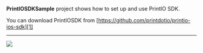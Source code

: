 **PrintIOSDKSample** project shows how to set up and use PrintIO SDK.

You can download PrintIOSDK from [https://github.com/printdotio/printio-ios-sdk][1]


----------


![][2]


  [1]: https://github.com/printdotio/printio-ios-sdk
  [2]: https://user-images.githubusercontent.com/6410345/28870068-398c3b56-777f-11e7-92aa-9737548e1a2c.png
